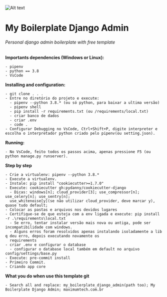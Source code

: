 ![Alt text](https://github.com/diegoMasin/maximumtech/blob/master/assets/img/logo-colorida.png)

# My Boilerplate Django Admin

###### Personal django admin boilerplate with free template

**Importants dependencies (Windows or Linux):**

```
- pipenv
- python == 3.8
- VsCode
```

**Installing and configuration:**

```
- git clone . . .
- Entre no diretório do projeto e execute:
  - pipenv --python 3.8.* (ou só python, para baixar a ultima versão)
  - pipenv shell
  - pip install -r requirements.txt (ou /requirements/local.txt)
  - criar banco de dados
  - criar .env
  - code .
- Configurar Debugging no VsCode, Ctrl+Shift+P, digite interpreter e escolha o interpretador python criado pelo pipenv(ou setting.json).
```

**Running:**

```
- No VsCode, feito todos os passos acima, apenas pressione F5 (ou python manage.py runserver).
```

**Step by step**

```
- Crie a virtualenv: pipenv --python 3.8.*
- Execute a virtualenv.
- Instale: pip install "cookiecutter>=1.7.0"
- Execute: cookiecutter gh:pydanny/cookiecutter-django
  - Dicas: windows[n]; cloud_provider[3]; use_compressor[n]; use_celery[n]; use_sentry[n];
  use_whitenoise[y](se não utilizar cloud_provider, deve marcar y), quase tudo default;
- Colocar as pastas e arquivos nos devidos lugares
- Certifique-se de que esteja com a env ligada e execute: pip install -r .\requirements\local.txt
  - Se erro, tentar instalar versão mais nova ou antiga, pode ser incompatibilidade com windows.
  - Alguns erros foram resolvidos apenas instalando isoladamente a lib q deu erro, depois executando novamente os
  requirements
- criar .env e configurar o database
  - configurar o database local também em default no arquivo config/settings/base.py
- Execute: pre-commit install
- Primeiro Commit.
- Criando app core
```

**What you do when use this template git**

```
- Search all and replace: my_boilerplate_django_admin(path too); My Boilerplate Django Admin; maximumtech.com.br
```
